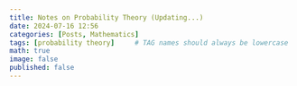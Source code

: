 ```yaml
---
title: Notes on Probability Theory (Updating...)
date: 2024-07-16 12:56
categories: [Posts, Mathematics]
tags: [probability theory]     # TAG names should always be lowercase
math: true
image: false
published: false
---
```


